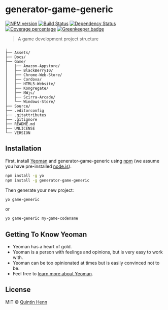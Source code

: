 # generator-game-generic

[![NPM version][npm-image]][npm-url] [![Build Status][travis-image]][travis-url] [![Dependency Status][daviddm-image]][daviddm-url] [![Coverage percentage][coveralls-image]][coveralls-url] [![Greenkeeper badge][greenkeeper-image]][greenkeeper-url]

> A game development project structure

```folders
.
├── Assets/
├── Docs/
├── Game/
│   ├── Amazon-Appstore/
│   ├── BlackBerry10/
│   ├── Chrome-Web-Store/
│   ├── Cordova/
│   ├── HTML5-Website/
│   ├── Kongregate/
│   ├── NWjs/
│   ├── Scirra-Arcade/
│   └── Windows-Store/
├── Source/
├── .editorconfig
├── .gitattributes
├── .gitignore
├── README.md
├── UNLICENSE
└── VERSION

```

## Installation

First, install [Yeoman](http://yeoman.io) and generator-game-generic using [npm](https://www.npmjs.com/) (we assume you have pre-installed [node.js](https://nodejs.org/)).

```bash
npm install -g yo
npm install -g generator-game-generic
```

Then generate your new project:

```bash
yo game-generic
```

or

```bash
yo game-generic my-game-codename
```

## Getting To Know Yeoman

* Yeoman has a heart of gold.
* Yeoman is a person with feelings and opinions, but is very easy to work with.
* Yeoman can be too opinionated at times but is easily convinced not to be.
* Feel free to [learn more about Yeoman](http://yeoman.io/).

## License

MIT © [Quintin Henn](http://skerwe.web.za)

[npm-image]: https://badge.fury.io/js/generator-game-generic.svg
[npm-url]: https://npmjs.org/package/generator-game-generic
[travis-image]: https://travis-ci.com/Skerwe/generator-game-generic.svg?branch=master
[travis-url]: https://travis-ci.com/Skerwe/generator-game-generic
[daviddm-image]: https://david-dm.org/Skerwe/generator-game-generic.svg?theme=shields.io
[daviddm-url]: https://david-dm.org/Skerwe/generator-game-generic
[coveralls-image]: https://coveralls.io/repos/Skerwe/generator-game-generic/badge.svg
[coveralls-url]: https://coveralls.io/r/Skerwe/generator-game-generic
[greenkeeper-image]: https://badges.greenkeeper.io/Skerwe/generator-game-generic.svg
[greenkeeper-url]: https://greenkeeper.io/
